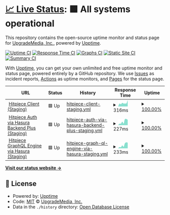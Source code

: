 # [📈 Live Status](https://upgrademedia.github.io/upptime): <!--live status--> **🟩 All systems operational**

This repository contains the open-source uptime monitor and status page for [UpgradeMedia, Inc.](https://upgrademedia.com/), powered by [Upptime](https://github.com/upptime/upptime).

[![Uptime CI](https://github.com/upgrademedia/upptime/workflows/Uptime%20CI/badge.svg)](https://github.com/upgrademedia/upptime/actions?query=workflow%3A%22Uptime+CI%22)
[![Response Time CI](https://github.com/upgrademedia/upptime/workflows/Response%20Time%20CI/badge.svg)](https://github.com/upgrademedia/upptime/actions?query=workflow%3A%22Response+Time+CI%22)
[![Graphs CI](https://github.com/upgrademedia/upptime/workflows/Graphs%20CI/badge.svg)](https://github.com/upgrademedia/upptime/actions?query=workflow%3A%22Graphs+CI%22)
[![Static Site CI](https://github.com/upgrademedia/upptime/workflows/Static%20Site%20CI/badge.svg)](https://github.com/upgrademedia/upptime/actions?query=workflow%3A%22Static+Site+CI%22)
[![Summary CI](https://github.com/upgrademedia/upptime/workflows/Summary%20CI/badge.svg)](https://github.com/upgrademedia/upptime/actions?query=workflow%3A%22Summary+CI%22)

With [Upptime](https://upptime.js.org), you can get your own unlimited and free uptime monitor and status page, powered entirely by a GitHub repository. We use [Issues](https://github.com/upgrademedia/upptime/issues) as incident reports, [Actions](https://github.com/upgrademedia/upptime/actions) as uptime monitors, and [Pages](https://upgrademedia.github.io/upptime) for the status page.

<!--start: status pages-->
<!-- This summary is generated by Upptime (https://github.com/upptime/upptime) -->
<!-- Do not edit this manually, your changes will be overwritten -->
<!-- prettier-ignore -->
| URL | Status | History | Response Time | Uptime |
| --- | ------ | ------- | ------------- | ------ |
| <img alt="" src="https://favicons.githubusercontent.com/staging.hitpiece.com" height="13"> [Hitpiece Client (Staging)](https://staging.hitpiece.com) | 🟩 Up | [hitpiece-client-staging.yml](https://github.com/upgrademedia/upptime/commits/HEAD/history/hitpiece-client-staging.yml) | <details><summary><img alt="Response time graph" src="./graphs/hitpiece-client-staging/response-time-week.png" height="20"> 316ms</summary><br><a href="https://upgrademedia.github.io/upptime/history/hitpiece-client-staging"><img alt="Response time 754" src="https://img.shields.io/endpoint?url=https%3A%2F%2Fraw.githubusercontent.com%2Fupgrademedia%2Fupptime%2FHEAD%2Fapi%2Fhitpiece-client-staging%2Fresponse-time.json"></a><br><a href="https://upgrademedia.github.io/upptime/history/hitpiece-client-staging"><img alt="24-hour response time 583" src="https://img.shields.io/endpoint?url=https%3A%2F%2Fraw.githubusercontent.com%2Fupgrademedia%2Fupptime%2FHEAD%2Fapi%2Fhitpiece-client-staging%2Fresponse-time-day.json"></a><br><a href="https://upgrademedia.github.io/upptime/history/hitpiece-client-staging"><img alt="7-day response time 316" src="https://img.shields.io/endpoint?url=https%3A%2F%2Fraw.githubusercontent.com%2Fupgrademedia%2Fupptime%2FHEAD%2Fapi%2Fhitpiece-client-staging%2Fresponse-time-week.json"></a><br><a href="https://upgrademedia.github.io/upptime/history/hitpiece-client-staging"><img alt="30-day response time 754" src="https://img.shields.io/endpoint?url=https%3A%2F%2Fraw.githubusercontent.com%2Fupgrademedia%2Fupptime%2FHEAD%2Fapi%2Fhitpiece-client-staging%2Fresponse-time-month.json"></a><br><a href="https://upgrademedia.github.io/upptime/history/hitpiece-client-staging"><img alt="1-year response time 754" src="https://img.shields.io/endpoint?url=https%3A%2F%2Fraw.githubusercontent.com%2Fupgrademedia%2Fupptime%2FHEAD%2Fapi%2Fhitpiece-client-staging%2Fresponse-time-year.json"></a></details> | <details><summary><a href="https://upgrademedia.github.io/upptime/history/hitpiece-client-staging">100.00%</a></summary><a href="https://upgrademedia.github.io/upptime/history/hitpiece-client-staging"><img alt="All-time uptime 99.92%" src="https://img.shields.io/endpoint?url=https%3A%2F%2Fraw.githubusercontent.com%2Fupgrademedia%2Fupptime%2FHEAD%2Fapi%2Fhitpiece-client-staging%2Fuptime.json"></a><br><a href="https://upgrademedia.github.io/upptime/history/hitpiece-client-staging"><img alt="24-hour uptime 100.00%" src="https://img.shields.io/endpoint?url=https%3A%2F%2Fraw.githubusercontent.com%2Fupgrademedia%2Fupptime%2FHEAD%2Fapi%2Fhitpiece-client-staging%2Fuptime-day.json"></a><br><a href="https://upgrademedia.github.io/upptime/history/hitpiece-client-staging"><img alt="7-day uptime 100.00%" src="https://img.shields.io/endpoint?url=https%3A%2F%2Fraw.githubusercontent.com%2Fupgrademedia%2Fupptime%2FHEAD%2Fapi%2Fhitpiece-client-staging%2Fuptime-week.json"></a><br><a href="https://upgrademedia.github.io/upptime/history/hitpiece-client-staging"><img alt="30-day uptime 99.92%" src="https://img.shields.io/endpoint?url=https%3A%2F%2Fraw.githubusercontent.com%2Fupgrademedia%2Fupptime%2FHEAD%2Fapi%2Fhitpiece-client-staging%2Fuptime-month.json"></a><br><a href="https://upgrademedia.github.io/upptime/history/hitpiece-client-staging"><img alt="1-year uptime 99.92%" src="https://img.shields.io/endpoint?url=https%3A%2F%2Fraw.githubusercontent.com%2Fupgrademedia%2Fupptime%2FHEAD%2Fapi%2Fhitpiece-client-staging%2Fuptime-year.json"></a></details>
| <img alt="" src="https://favicons.githubusercontent.com/auth-staging.hitpiece.com" height="13"> [Hitpiece Auth via Hasura Backend Plus (Staging)](https://auth-staging.hitpiece.com/healthz) | 🟩 Up | [hitpiece-auth-via-hasura-backend-plus-staging.yml](https://github.com/upgrademedia/upptime/commits/HEAD/history/hitpiece-auth-via-hasura-backend-plus-staging.yml) | <details><summary><img alt="Response time graph" src="./graphs/hitpiece-auth-via-hasura-backend-plus-staging/response-time-week.png" height="20"> 227ms</summary><br><a href="https://upgrademedia.github.io/upptime/history/hitpiece-auth-via-hasura-backend-plus-staging"><img alt="Response time 201" src="https://img.shields.io/endpoint?url=https%3A%2F%2Fraw.githubusercontent.com%2Fupgrademedia%2Fupptime%2FHEAD%2Fapi%2Fhitpiece-auth-via-hasura-backend-plus-staging%2Fresponse-time.json"></a><br><a href="https://upgrademedia.github.io/upptime/history/hitpiece-auth-via-hasura-backend-plus-staging"><img alt="24-hour response time 333" src="https://img.shields.io/endpoint?url=https%3A%2F%2Fraw.githubusercontent.com%2Fupgrademedia%2Fupptime%2FHEAD%2Fapi%2Fhitpiece-auth-via-hasura-backend-plus-staging%2Fresponse-time-day.json"></a><br><a href="https://upgrademedia.github.io/upptime/history/hitpiece-auth-via-hasura-backend-plus-staging"><img alt="7-day response time 227" src="https://img.shields.io/endpoint?url=https%3A%2F%2Fraw.githubusercontent.com%2Fupgrademedia%2Fupptime%2FHEAD%2Fapi%2Fhitpiece-auth-via-hasura-backend-plus-staging%2Fresponse-time-week.json"></a><br><a href="https://upgrademedia.github.io/upptime/history/hitpiece-auth-via-hasura-backend-plus-staging"><img alt="30-day response time 201" src="https://img.shields.io/endpoint?url=https%3A%2F%2Fraw.githubusercontent.com%2Fupgrademedia%2Fupptime%2FHEAD%2Fapi%2Fhitpiece-auth-via-hasura-backend-plus-staging%2Fresponse-time-month.json"></a><br><a href="https://upgrademedia.github.io/upptime/history/hitpiece-auth-via-hasura-backend-plus-staging"><img alt="1-year response time 201" src="https://img.shields.io/endpoint?url=https%3A%2F%2Fraw.githubusercontent.com%2Fupgrademedia%2Fupptime%2FHEAD%2Fapi%2Fhitpiece-auth-via-hasura-backend-plus-staging%2Fresponse-time-year.json"></a></details> | <details><summary><a href="https://upgrademedia.github.io/upptime/history/hitpiece-auth-via-hasura-backend-plus-staging">100.00%</a></summary><a href="https://upgrademedia.github.io/upptime/history/hitpiece-auth-via-hasura-backend-plus-staging"><img alt="All-time uptime 99.92%" src="https://img.shields.io/endpoint?url=https%3A%2F%2Fraw.githubusercontent.com%2Fupgrademedia%2Fupptime%2FHEAD%2Fapi%2Fhitpiece-auth-via-hasura-backend-plus-staging%2Fuptime.json"></a><br><a href="https://upgrademedia.github.io/upptime/history/hitpiece-auth-via-hasura-backend-plus-staging"><img alt="24-hour uptime 100.00%" src="https://img.shields.io/endpoint?url=https%3A%2F%2Fraw.githubusercontent.com%2Fupgrademedia%2Fupptime%2FHEAD%2Fapi%2Fhitpiece-auth-via-hasura-backend-plus-staging%2Fuptime-day.json"></a><br><a href="https://upgrademedia.github.io/upptime/history/hitpiece-auth-via-hasura-backend-plus-staging"><img alt="7-day uptime 100.00%" src="https://img.shields.io/endpoint?url=https%3A%2F%2Fraw.githubusercontent.com%2Fupgrademedia%2Fupptime%2FHEAD%2Fapi%2Fhitpiece-auth-via-hasura-backend-plus-staging%2Fuptime-week.json"></a><br><a href="https://upgrademedia.github.io/upptime/history/hitpiece-auth-via-hasura-backend-plus-staging"><img alt="30-day uptime 99.92%" src="https://img.shields.io/endpoint?url=https%3A%2F%2Fraw.githubusercontent.com%2Fupgrademedia%2Fupptime%2FHEAD%2Fapi%2Fhitpiece-auth-via-hasura-backend-plus-staging%2Fuptime-month.json"></a><br><a href="https://upgrademedia.github.io/upptime/history/hitpiece-auth-via-hasura-backend-plus-staging"><img alt="1-year uptime 99.92%" src="https://img.shields.io/endpoint?url=https%3A%2F%2Fraw.githubusercontent.com%2Fupgrademedia%2Fupptime%2FHEAD%2Fapi%2Fhitpiece-auth-via-hasura-backend-plus-staging%2Fuptime-year.json"></a></details>
| <img alt="" src="https://favicons.githubusercontent.com/hasura-staging.hitpiece.com" height="13"> [Hitpiece GraphQL Engine via Hasura (Staging)](https://hasura-staging.hitpiece.com/healthz) | 🟩 Up | [hitpiece-graph-ql-engine-via-hasura-staging.yml](https://github.com/upgrademedia/upptime/commits/HEAD/history/hitpiece-graph-ql-engine-via-hasura-staging.yml) | <details><summary><img alt="Response time graph" src="./graphs/hitpiece-graph-ql-engine-via-hasura-staging/response-time-week.png" height="20"> 233ms</summary><br><a href="https://upgrademedia.github.io/upptime/history/hitpiece-graph-ql-engine-via-hasura-staging"><img alt="Response time 208" src="https://img.shields.io/endpoint?url=https%3A%2F%2Fraw.githubusercontent.com%2Fupgrademedia%2Fupptime%2FHEAD%2Fapi%2Fhitpiece-graph-ql-engine-via-hasura-staging%2Fresponse-time.json"></a><br><a href="https://upgrademedia.github.io/upptime/history/hitpiece-graph-ql-engine-via-hasura-staging"><img alt="24-hour response time 396" src="https://img.shields.io/endpoint?url=https%3A%2F%2Fraw.githubusercontent.com%2Fupgrademedia%2Fupptime%2FHEAD%2Fapi%2Fhitpiece-graph-ql-engine-via-hasura-staging%2Fresponse-time-day.json"></a><br><a href="https://upgrademedia.github.io/upptime/history/hitpiece-graph-ql-engine-via-hasura-staging"><img alt="7-day response time 233" src="https://img.shields.io/endpoint?url=https%3A%2F%2Fraw.githubusercontent.com%2Fupgrademedia%2Fupptime%2FHEAD%2Fapi%2Fhitpiece-graph-ql-engine-via-hasura-staging%2Fresponse-time-week.json"></a><br><a href="https://upgrademedia.github.io/upptime/history/hitpiece-graph-ql-engine-via-hasura-staging"><img alt="30-day response time 208" src="https://img.shields.io/endpoint?url=https%3A%2F%2Fraw.githubusercontent.com%2Fupgrademedia%2Fupptime%2FHEAD%2Fapi%2Fhitpiece-graph-ql-engine-via-hasura-staging%2Fresponse-time-month.json"></a><br><a href="https://upgrademedia.github.io/upptime/history/hitpiece-graph-ql-engine-via-hasura-staging"><img alt="1-year response time 208" src="https://img.shields.io/endpoint?url=https%3A%2F%2Fraw.githubusercontent.com%2Fupgrademedia%2Fupptime%2FHEAD%2Fapi%2Fhitpiece-graph-ql-engine-via-hasura-staging%2Fresponse-time-year.json"></a></details> | <details><summary><a href="https://upgrademedia.github.io/upptime/history/hitpiece-graph-ql-engine-via-hasura-staging">100.00%</a></summary><a href="https://upgrademedia.github.io/upptime/history/hitpiece-graph-ql-engine-via-hasura-staging"><img alt="All-time uptime 99.92%" src="https://img.shields.io/endpoint?url=https%3A%2F%2Fraw.githubusercontent.com%2Fupgrademedia%2Fupptime%2FHEAD%2Fapi%2Fhitpiece-graph-ql-engine-via-hasura-staging%2Fuptime.json"></a><br><a href="https://upgrademedia.github.io/upptime/history/hitpiece-graph-ql-engine-via-hasura-staging"><img alt="24-hour uptime 100.00%" src="https://img.shields.io/endpoint?url=https%3A%2F%2Fraw.githubusercontent.com%2Fupgrademedia%2Fupptime%2FHEAD%2Fapi%2Fhitpiece-graph-ql-engine-via-hasura-staging%2Fuptime-day.json"></a><br><a href="https://upgrademedia.github.io/upptime/history/hitpiece-graph-ql-engine-via-hasura-staging"><img alt="7-day uptime 100.00%" src="https://img.shields.io/endpoint?url=https%3A%2F%2Fraw.githubusercontent.com%2Fupgrademedia%2Fupptime%2FHEAD%2Fapi%2Fhitpiece-graph-ql-engine-via-hasura-staging%2Fuptime-week.json"></a><br><a href="https://upgrademedia.github.io/upptime/history/hitpiece-graph-ql-engine-via-hasura-staging"><img alt="30-day uptime 99.92%" src="https://img.shields.io/endpoint?url=https%3A%2F%2Fraw.githubusercontent.com%2Fupgrademedia%2Fupptime%2FHEAD%2Fapi%2Fhitpiece-graph-ql-engine-via-hasura-staging%2Fuptime-month.json"></a><br><a href="https://upgrademedia.github.io/upptime/history/hitpiece-graph-ql-engine-via-hasura-staging"><img alt="1-year uptime 99.92%" src="https://img.shields.io/endpoint?url=https%3A%2F%2Fraw.githubusercontent.com%2Fupgrademedia%2Fupptime%2FHEAD%2Fapi%2Fhitpiece-graph-ql-engine-via-hasura-staging%2Fuptime-year.json"></a></details>

<!--end: status pages-->

[**Visit our status website →**](https://upgrademedia.github.io/upptime)

## 📄 License

- Powered by: [Upptime](https://github.com/upptime/upptime)
- Code: [MIT](./LICENSE) © [UpgradeMedia, Inc.](https://upgrademedia.com/)
- Data in the `./history` directory: [Open Database License](https://opendatacommons.org/licenses/odbl/1-0/)
